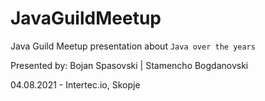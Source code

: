 # JavaGuildMeetup
Java Guild Meetup presentation about ``Java over the years``

Presented by: Bojan Spasovski | Stamencho Bogdanovski 

04.08.2021 - Intertec.io, Skopje
